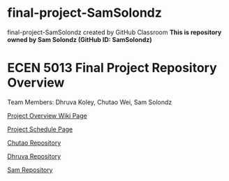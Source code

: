# final-project-SamSolondz
final-project-SamSolondz created by GitHub Classroom
**This is repository owned by Sam Solondz (GitHub ID: SamSolondz)**

# ECEN 5013 Final Project Repository Overview
Team Members: Dhruva Koley, Chutao Wei, Sam Solondz

[Project Overview Wiki Page](https://github.com/cu-ecen-5013/final-project-chwe3468/wiki/Project-Overview-Wiki)

[Project Schedule Page](https://github.com/cu-ecen-5013/final-project-chwe3468/wiki/Schedule)

[Chutao Repository](https://github.com/cu-ecen-5013/final-project-chwe3468)

[Dhruva Repository](https://github.com/cu-ecen-5013/final-project-D-KG5)

[Sam Repository](https://github.com/cu-ecen-5013/final-project-SamSolondz)

